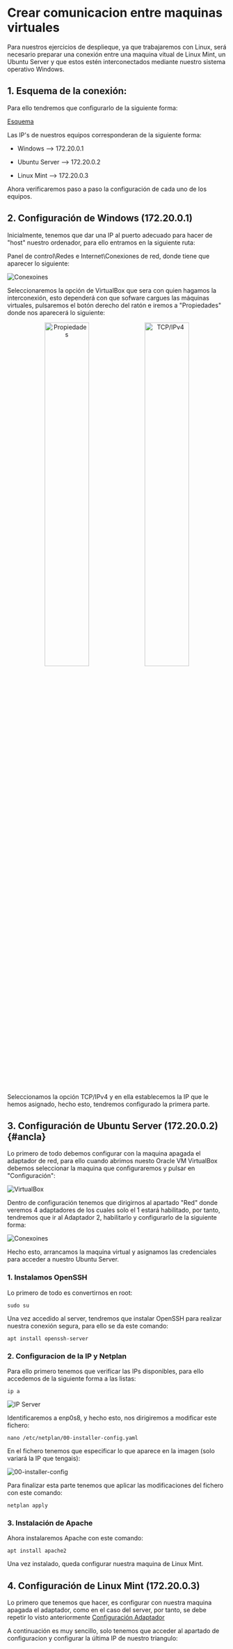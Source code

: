 # Crear comunicacion entre maquinas virtuales

Para nuestros ejercicios de desplieque, ya que trabajaremos con Linux, será necesario preparar una conexión entre una 
maquina vitual de Linux Mint, un Ubuntu Server y que estos estén interconectados mediante nuestro sistema operativo
Windows.

## 1. Esquema de la conexión:

Para ello tendremos que configurarlo de la siguiente forma:

[Esquema]()

Las IP's de nuestros equipos corresponderan de la siguiente forma:

 * Windows       --> 172.20.0.1

 * Ubuntu Server --> 172.20.0.2

 * Linux Mint    --> 172.20.0.3

Ahora verificaremos paso a paso la configuración de cada uno de los equipos.

## 2. Configuración de Windows (172.20.0.1)

Inicialmente, tenemos que dar una IP al puerto adecuado para hacer de "host" nuestro ordenador, para ello entramos en la
siguiente ruta:

Panel de control\Redes e Internet\Conexiones de red, donde tiene que aparecer lo siguiente:

![Conexoines](../Imagenes/6.png)

Seleccionaremos la opción de VirtualBox que sera con quien hagamos la interconexión, esto dependerá con que sofware cargues 
las máquinas virtuales, pulsaremos el botón derecho del ratón e iremos a "Propiedades" donde nos aparecerá lo siguiente:

<p align="center">
  <img src="../Imagenes/7.png" alt="Propiedades" width="45%" />
  
  <img src="../Imagenes/8.png" alt="TCP/IPv4" width="45%" />
</p>

Seleccionamos la opción TCP/IPv4 y en ella establecemos la IP que le hemos asignado, hecho esto, tendremos configurado la primera parte.

## 3. Configuración de Ubuntu Server (172.20.0.2) {#ancla}

Lo primero de todo debemos configurar con la maquina apagada el adaptador de red, para ello cuando abrimos nuesto 
Oracle VM VirtualBox debemos seleccionar la maquina que configuraremos y pulsar en "Configuración":

![VirtualBox](../Imagenes/9.png)

Dentro de configuración tenemos que dirigirnos al apartado "Red" donde veremos 4 adaptadores de los cuales solo el 1 estará 
habilitado, por tanto, tendremos que ir al Adaptador 2, habilitarlo y configurarlo de la siguiente forma:

![Conexoines](../Imagenes/10.png)

Hecho esto, arrancamos la maquina virtual y asignamos las credenciales para acceder a nuestro Ubuntu Server.

### 1. Instalamos OpenSSH

Lo primero de todo es convertirnos en root:

```
sudo su
```

Una vez accedido al server, tendremos que instalar OpenSSH para realizar nuestra conexión segura, para ello se da este comando:

```
apt install openssh-server
```

### 2. Configuracion de la IP y Netplan

Para ello primero tenemos que verificar las IPs disponibles, para ello accedemos de la siguiente forma a las listas:

```
ip a
```

![IP Server](../Imagenes/11.png)

Identificaremos a enp0s8, y hecho esto, nos dirigiremos a modificar este fichero:

``` 
nano /etc/netplan/00-installer-config.yaml
 ```
En el fichero tenemos que especificar lo que aparece en la imagen (solo variará la IP que tengais):

![00-installer-config](../Imagenes/12.png)

Para finalizar esta parte tenemos que aplicar las modificaciones del fichero con este comando:

```
netplan apply
```
### 3. Instalación de Apache

Ahora instalaremos Apache con este comando:

```
apt install apache2
```
Una vez instalado, queda configurar nuestra maquina de Linux Mint.

## 4. Configuración de Linux Mint (172.20.0.3)

Lo primero que tenemos que hacer, es configurar con nuestra maquina apagada el adaptador, como en el caso del server,
por tanto, se debe repetir lo visto anteriormente [Configuración Adaptador](#ancla)

A continuación es muy sencillo, solo tenemos que acceder al apartado de configuracion y configurar la última IP de nuestro triangulo:
